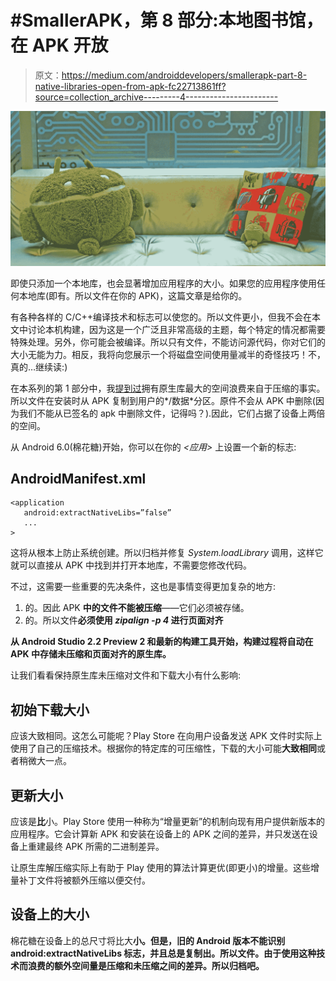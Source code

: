 # #SmallerAPK，第 8 部分:本地图书馆，在 APK 开放

> 原文：<https://medium.com/androiddevelopers/smallerapk-part-8-native-libraries-open-from-apk-fc22713861ff?source=collection_archive---------4----------------------->

![](img/16742a27007b85054b45771a39fbd376.png)

即使只添加一个本地库，也会显著增加应用程序的大小。如果您的应用程序使用任何本地库(即有。所以文件在你的 APK)，这篇文章是给你的。

有各种各样的 C/C++编译技术和标志可以使您的。所以文件更小，但我不会在本文中讨论本机构建，因为这是一个广泛且非常高级的主题，每个特定的情况都需要特殊处理。另外，你可能会被编译。所以只有文件，不能访问源代码，你对它们的大小无能为力。相反，我将向您展示一个将磁盘空间使用量减半的奇怪技巧！不，真的…继续读:)

在本系列的第 1 部分中，我[提到过](/@wkalicinski/smallerapk-part-1-anatomy-of-an-apk-da83c25e7003#3e57)拥有原生库最大的空间浪费来自于压缩的事实。所以文件在安装时从 APK 复制到用户的*/数据*分区。原件不会从 APK 中删除(因为我们不能从已签名的 apk 中删除文件，记得吗？).因此，它们占据了设备上两倍的空间。

从 Android 6.0(棉花糖)开始，你可以在你的 *<应用>* 上设置一个新的标志:

## AndroidManifest.xml

```
<application
   android:extractNativeLibs=”false”
   ...
>
```

这将从根本上防止系统创建。所以归档并修复 *System.loadLibrary* 调用，这样它就可以直接从 APK 中找到并打开本地库，不需要您修改代码。

不过，这需要一些重要的先决条件，这也是事情变得更加复杂的地方:

1.  的。因此 APK **中的文件不能被压缩**——它们必须被存储。
2.  的。所以文件**必须使用 *zipalign -p 4* 进行页面对齐**

**从 Android Studio 2.2 Preview 2 和最新的构建工具开始，构建过程将自动在 APK 中存储未压缩和页面对齐的原生库。**

让我们看看保持原生库未压缩对文件和下载大小有什么影响:

## 初始下载大小

应该大致相同。这怎么可能呢？Play Store 在向用户设备发送 APK 文件时实际上使用了自己的压缩技术。根据你的特定库的可压缩性，下载的大小可能**大致相同**或者稍微大一点。

## 更新大小

应该是**比**小。Play Store 使用一种称为“增量更新”的机制向现有用户提供新版本的应用程序。它会计算新 APK 和安装在设备上的 APK 之间的差异，并只发送在设备上重建最终 APK 所需的二进制差异。

让原生库解压缩实际上有助于 Play 使用的算法计算更优(即更小)的增量。这些增量补丁文件将被额外压缩以便交付。

## 设备上的大小

棉花糖在设备上的总尺寸将比大**小。但是，旧的 Android 版本不能识别 android:extractNativeLibs 标志，并且总是复制出。所以文件。由于使用这种技术而浪费的额外空间量是压缩和未压缩之间的差异。所以归档吧。**
